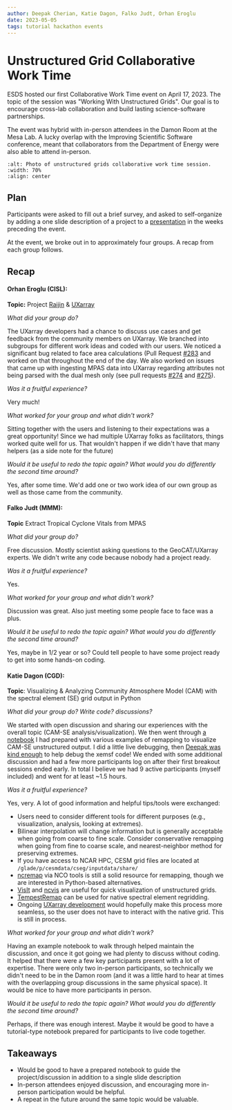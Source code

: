 ```yaml
---
author: Deepak Cherian, Katie Dagon, Falko Judt, Orhan Eroglu
date: 2023-05-05
tags: tutorial hackathon events
---
```


# Unstructured Grid Collaborative Work Time

ESDS hosted our first Collaborative Work Time event on April 17, 2023.
The topic of the session was "Working With Unstructured Grids".
Our goal is to encourage cross-lab collaboration and build lasting science-software partnerships.

The event was hybrid with in-person attendees in the Damon Room at the Mesa Lab.
A lucky overlap with the Improving Scientific Software conference, meant that collaborators from the Department of Energy were also able to attend in-person.

```{image} ../images/unstructured-grid-collab-1.jpg
:alt: Photo of unstructured grids collaborative work time session.
:width: 70%
:align: center
```

## Plan

Participants were asked to fill out a brief survey, and asked to self-organize by adding a one slide description of a project
to a [presentation](https://docs.google.com/presentation/d/1UDjNMMCyXcHRT6BvX_Lcs4AEoHpNM8LntEfxWOWwwNQ/edit#slide=id.p) in the weeks preceding the event.

At the event, we broke out in to approximately four groups. A recap from each group follows.

## Recap

#### Orhan Eroglu (CISL):

**Topic:** Project [Raijin](https://raijin.ucar.edu/) & [UXarray](https://uxarray.readthedocs.io/)

*What did your group do?*

The UXarray developers had a chance to discuss use cases and get feedback from the community members on UXarray. We branched into subgroups for different work ideas and coded with our users. We noticed a  significant bug related to face area calculations (Pull Request [#283](https://github.com/UXARRAY/uxarray/pull/283) and worked on that throughout the end of the day. We also worked on issues that came up with ingesting MPAS data into UXarray regarding attributes not being parsed with the dual mesh only (see pull requests [#274](https://github.com/UXARRAY/uxarray/pull/274) and [#275](https://github.com/UXARRAY/uxarray/pull/275)).

*Was it a fruitful experience?*

Very much!

*What worked for your group and what didn't work?*

Sitting together with the users and listening to their expectations was a great opportunity! Since we had multiple UXarray folks as facilitators, things worked quite well for us. That wouldn't happen if we didn't have that many helpers (as a side note for the future)

*Would it be useful to redo the  topic again?  What would you do differently the second time around?*

Yes, after some time. We'd add one or two work idea of our own group as well as those came from the community.


#### Falko Judt (MMM):

**Topic** Extract Tropical Cyclone Vitals from MPAS

*What did your group do?*

 Free discussion. Mostly scientist asking questions to the GeoCAT/UXarray experts. We didn't write any code because nobody had a project ready.

*Was it a fruitful experience?*

 Yes.

*What worked for your group and what didn't work?*

Discussion was great. Also just meeting some people face to face was a plus.

*Would it be useful to redo the  topic again?  What would you do differently the second time around?*

Yes, maybe in 1/2 year or so? Could tell people to have some project ready to get into some hands-on coding.


#### Katie Dagon (CGD):

**Topic**: Visualizing & Analyzing Community Atmosphere Model (CAM) with the spectral element (SE) grid output in Python

*What did your group do? Write code? discussions?*

We started with open discussion and sharing our experiences with the overall topic (CAM-SE analysis/visualization).
We then went through [a notebook](https://github.com/katiedagon/CAM-SE_analysis/blob/main/notebooks/CAM-SE.ipynb) I had prepared with various examples of remapping to visualize CAM-SE unstructured output.
I did a little live debugging, then [Deepak was kind enough](https://github.com/katiedagon/CAM-SE_analysis/pull/1) to help debug the xemsf code!
We ended with some additional discussion and had a few more participants log on after their first breakout sessions ended early.
In total I believe we had 9 active participants (myself included) and went for at least ~1.5 hours.

*Was it a fruitful experience?*

Yes, very. A lot of good information and helpful tips/tools were exchanged:
- Users need to consider different tools for different purposes (e.g., visualization, analysis, looking at extremes).
- Bilinear interpolation will change information but is generally acceptable when going from coarse to fine scale. Consider conservative remapping when going from fine to coarse scale, and nearest-neighbor method for preserving extremes.
- If you have access to NCAR HPC, CESM grid files are located at `/glade/p/cesmdata/cseg/inputdata/share/`
- [ncremap](https://github.com/nco/nco/blob/master/data/ncremap) via NCO tools is still a solid resource for remapping, though we are interested in Python-based alternatives.
- [VisIt](https://visit-dav.github.io/visit-website/index.html) and [ncvis](https://github.com/SEATStandards/ncvis) are useful for quick visualization of unstructured grids.
- [TempestRemap](https://github.com/ClimateGlobalChange/tempestremap) can be used for native spectral element regridding.
- Ongoing [UXarray development](https://github.com/UXARRAY/uxarray/issues/183) would hopefully make this process more seamless, so the user does not have to interact with the native grid. This is still in process.

*What worked for your group and what didn't work?*

Having an example notebook to walk through helped maintain the discussion, and once it got going we had plenty to discuss without coding. It helped that there were a few key participants present with a lot of expertise.
There were only two in-person participants, so technically we didn't need to be in the Damon room (and it was a little hard to hear at times with the overlapping group discussions in the same physical space). It would be nice to have more participants in person.

*Would it be useful to redo the  topic again?  What would you do differently the second time around?*

Perhaps, if there was enough interest. Maybe it would be good to have a tutorial-type notebook prepared for participants to live code together.


## Takeaways

- Would be good to have a prepared notebook to guide the project/discussion in addition to a single slide description
- In-person attendees enjoyed discussion, and encouraging more in-person participation would be helpful.
- A repeat in the future around the same topic would be valuable.
